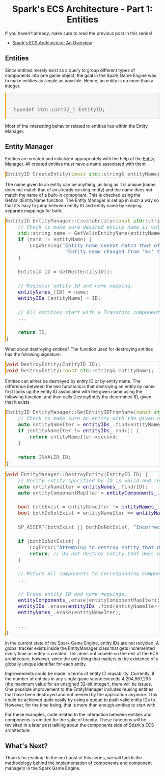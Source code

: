 <style>
code {
    font-family: 'JetBrains Mono', monospace !important; 
    background: #f4f4f4;
    border: 1px solid #ddd;
    border-left: 3px solid orange;
    color: #666;
    page-break-inside: avoid;
    font-size: 16px;
    line-height: 1.6;
    max-width: 100%;
    overflow: auto;
    padding: 1em 1.5em;
    display: block;
    word-wrap: break-word;
}
</style>

<h1 style="text-align:center;">Spark's ECS Architecture - Part 1: Entities</h1>

If you haven't already, make sure to read the previous post in this series!
 - [Spark's ECS Architecture: An Overview](https://sevanetrebchenko.com/blog/spark-ecs)

## Entities

Since entities merely exist as a query to group different types of components into one game object, the goal in the Spark Game Engine was to make entities as simple as possible. Hence, an entity is no more than a integer.

<code style="code">
typedef std::uint32_t EntityID;
</code>  

Most of the interesting behavior related to entities lies within the Entity Manager. 

## Entity Manager

Entities are created and initialized appropriately with the help of the [Entity Manager](https://github.com/sevanetrebchenko/spark/blob/master/include/spark/ecs/entities/entity_manager.h). All created entities must have a name associated with them. 

```cpp
EntityID CreateEntity(const std::string& entityName);
```

The name given to an entity can be anything, as long as it is unique (name does not match that of an already existing entity) and the name does not match the name of a built-in component. This is checked using the GetValidEntityName function. The Entity Manager is set up in such a way so that it's easy to jump between entity ID and entity name by keeping separate mappings for both.

```cpp
EntityID EntityManager::CreateEntity(const std::string& entityName) {
    // Check to make sure desired entity name is valid.
    std::string name = GetValidEntityName(entityName);
    if (name != entityName) {
        LogWarning("Entity name cannot match that of a built-in component or another entity. "
                    "Entity name changed from '%s' to '%s'.", entityName.c_str(), name.c_str());
    }

    EntityID ID = GetNextEntityID();

    // Register entity ID and name mapping.
    entityNames_[ID] = name;
    entityIDs_[entityName] = ID;

    // All entities start with a Transform component.
    ... 

    return ID;
}
```

What about destroying entities? The function used for destroying entities has the following signature:

```cpp
void DestroyEntity(EntityID ID);
void DestroyEntity(const std::string& entityName);
```

Entities can either be destroyed by entity ID or by entity name. The difference between the two functions is that destroying an entity by name first looks up the entity ID associated with the given name using the following function, and then calls DestroyEntity the determined ID, given that it exists.

```cpp
EntityID EntityManager::GetEntityIDFromName(const std::string &entityName) const {
    // Check to make sure an entity with the given name is a valid entity.
    auto entityNameIter = entityIDs_.find(entityName);
    if (entityNameIter != entityIDs_.end()) {
        return entityNameIter->second;
    }

    return INVALID_ID;
}
```

```cpp
void EntityManager::DestroyEntity(EntityID ID) {
    // Verify entity specified by ID is valid and registered correctly.
    auto entityNameIter = entityNames_.find(ID);
    auto entityComponentMapIter = entityComponents_.find(ID);

    bool bothExist = entityNameIter != entityNames_.end() && entityComponentMapIter != entityComponents_.end();
    bool bothDoNotExist = entityNameIter == entityNames_.end() && entityComponentMapIter == entityComponents_.end();

    SP_ASSERT(bothExist || bothDoNotExist, "Incorrectly configured entity in EntityManager. EntityID: %u", ID);

    if (bothDoNotExist) {
        LogError("Attemping to destroy entity that does not exist. Entity ID: %u", ID);
        return; // Do not destroy entity that does not exist.
    }

    // Return all components to corresponding ComponentManagers.
    ...

    // Erase entity ID and name mappings.
    entityComponents_.erase(entityComponentMapIter);
    entityIDs_.erase(entityIDs_.find(entityNameIter->second)); // Guaranteed to exist based on the above check.
    entityNames_.erase(entityNameIter);

    ...
}
```

In the current state of the Spark Game Engine, entity IDs are not recycled. A global tracker exists inside the EntityManager class that gets incremented every time an entity is created. This does not impede on the rest of the ECS architecture, however, since the only thing that matters is the existence of a globally unique identifier for each entity.  

Improvements could be made in terms of entity ID reusability. Currently, if the number of entities in any single game scene exceeds 4,294,967,295 (the maximum value for an unsigned 32-bit integer), there will be issues. One possible improvement to the EntityManager includes reusing entities that have been destroyed and not needed by the application anymore. This could be achieved quite easily by using a queue to push valid entity IDs to. However, for the time being, that is more than enough entities to start with.  

For these examples, code related to the interaction between entities and components is omitted for the sake of brevity. These functions will be revisited in a later post talking about the components side of Spark's ECS architecture.

## What's Next?

Thanks for reading! In the next post of this series, we will tackle the methodology behind the implementation of components and component managers in the Spark Game Engine.